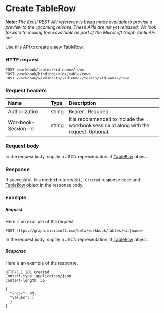 # Create TableRow

**Note:** _The Excel REST API reference is being made available to provide a preview to the upcoming release. These APIs are not yet released. We look forward to making them available as part of the Microsoft Graph /beta API set._

Use this API to create a new TableRow.
### HTTP request
<!-- { "blockType": "ignored" } -->
```http
POST /workbook/tables/<id|name>/rows
POST /workbook/bindings/<id>/table/rows
POST /workbook/worksheets/<id|name>/tables/<id|name>/rows

```
### Request headers
| Name       | Type | Description|
|:---------------|:--------|:----------|
| Authorization  |string | Bearer <token>. Required.| 
| Workbook-Session-Id  |string |It is recommended to include the workbook session Id along with the request. Optional.|

### Request body
In the request body, supply a JSON representation of [TableRow](../resources/tablerow.md) object.


### Response
If successful, this method returns `201, Created` response code and [TableRow](../resources/tablerow.md) object in the response body.

### Example
##### Request
Here is an example of the request.
<!-- {
  "blockType": "request",
  "name": "create_tablerow_from_table"
}-->
```http
POST https://graph.microsoft.com/beta/workbook/tables/<id|name>
```
In the request body, supply a JSON representation of [TableRow](../resources/tablerow.md) object.
##### Response
Here is an example of the response.
<!-- {
  "blockType": "response",
  "truncated": false,
  "@odata.type": "microsoft.graph.tablerow"
} -->
```http
HTTP/1.1 201 Created
Content-type: application/json
Content-length: 36

{
  "index": 99,
  "values": {
  }
}
```

<!-- uuid: 8fcb5dbc-d5aa-4681-8e31-b001d5168d79
2015-10-25 14:57:30 UTC -->
<!-- {
  "type": "#page.annotation",
  "description": "Create TableRow",
  "keywords": "",
  "section": "documentation",
  "tocPath": ""
}-->